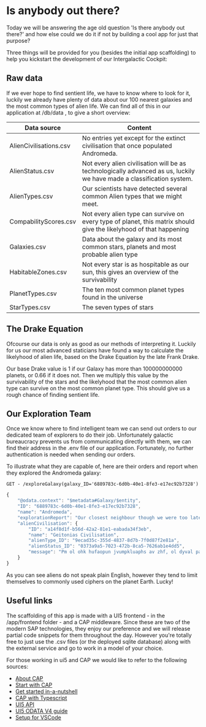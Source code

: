 ﻿# Is anybody out there?

 Today we will be answering the age old question 'Is there anybody out there?' and how else could we do it if not by building a cool app for just that purpose?

 Three things will be provided for you (besides the initial app scaffolding) to help you kickstart the development of our Intergalactic Cockpit:

## Raw data

 If we ever hope to find sentient life, we have to know where to look for it, luckily we already have plenty of data about our 100 nearest galaxies and the most common types of alien life.
 We can find all of this in our application at /db/data , to give a short overview:

 | Data source            | Content                                                                                                              | 
|------------------------|-----------------------------------------------------------------------------------------------------------------------|
| AlienCivilisations.csv | No entries yet except for the extinct civilisation that once populated Andromeda.                                     | 
| AlienStatus.csv        | Not every alien civilisation will be as technologically advanced as us, luckily we have made a classification system. |
| AlienTypes.csv         | Our scientists have detected several common Alien types that we might meet.                                           | 
| CompabilityScores.csv  | Not every alien type can survive on every type of planet, this matrix should give the likelyhood of that happening    |
| Galaxies.csv           | Data about the galaxy and its most common stars, planets and most probable alien type                                 |
| HabitableZones.csv     | Not every star is as hospitable as our sun, this gives an overview of the survivability                               |
| PlanetTypes.csv        | The ten most common planet types found in the universe                                                                |
| StarTypes.csv          | The seven types of stars                                                                                              |

## The Drake Equation

Ofcourse our data is only as good as our methods of interpreting it.
Luckily for us our most advanced staticians have found a way to calculate the likelyhood of alien life, based on the Drake Equation by the late Frank Drake.

Our base Drake value is 1 if our Galaxy has more than 100000000000 planets, or 0.66 if it does not.
Then we multiply this value by the survivability of the stars and the likelyhood that the most common alien type can survive on the most common planet type.
This should give us a rough chance of finding sentient life.

## Our Exploration Team

Once we know where to find intelligent team we can send out orders to our dedicated team of explorers to do their job.
Unfortunately galactic bureaucracy prevents us from communicating directly with them, we can find their address in the .env file of our application.
Fortunately, no further authentication is needed when sending our orders.

To illustrate what they are capable of, here are their orders and report when they explored the Andromeda galaxy:

```
GET - /exploreGalaxy(galaxy_ID='6889783c-6d0b-40e1-8fe3-e17ec92b7328')
```

```javascript
{
    "@odata.context": "$metadata#Galaxy/$entity",
    "ID": "6889783c-6d0b-40e1-8fe3-e17ec92b7328",
    "name": "Andromeda",
    "explorationReport": "Our closest neighbour though we were too late to get to know them",
    "alienCivilisation": {
        "ID": "a14f8d1f-b56d-42a2-81e1-eabada34f3eb",
        "name": "Geitonias Civilisation",
        "alienType_ID": "9ecad35c-355d-4837-8d7b-7f0d87f2e81a",
        "alienStatus_ID": "0373a9a5-7023-472b-8ca5-7626ab1e4dd5",
        "message": "Pm ol ohk hufaopun jvumpkluaphs av zhf, ol dyval pa pu jpwoly, aoha pz, if zv johunpun aol vykly vm aol slaalyz vm aol hswohila, aoha uva h dvyk jvbsk il thkl vba."
    }
}
```

As you can see aliens do not speak plain English, however they tend to limit themselves to commonly used ciphers on the planet Earth. Lucky!

## Useful links

The scaffolding of this app is made with a UI5 frontend - in the /app/frontend folder - and a CAP middleware.
Since these are two of the modern SAP technologies, they enjoy our preference and we will release partial code snippets for them throughout the day.
However you're totally free to just use the .csv files (or the deployed sqlite database) along with the external service and go to work in a model of your choice.

For those working in ui5 and CAP we would like to refer to the following sources:

- [About CAP](https://cap.cloud.sap/docs/about/)
- [Start with CAP](https://cap.cloud.sap/docs/get-started/jumpstart)
- [Get started in-a-nutshell](https://cap.cloud.sap/docs/get-started/in-a-nutshell)
- [CAP with Typescript](https://cap.cloud.sap/docs/node.js/typescript)
- [UI5 API](https://ui5.sap.com/#/api)
- [UI5 ODATA V4 guide](https://sapui5.hana.ondemand.com/sdk/#/topic/bcdbde6911bd4fc68fd435cf8e306ed0)
- [Setup for VSCode](https://community.sap.com/t5/technology-blogs-by-members/how-to-set-up-visual-studio-code-for-cap-development/ba-p/13477590)
